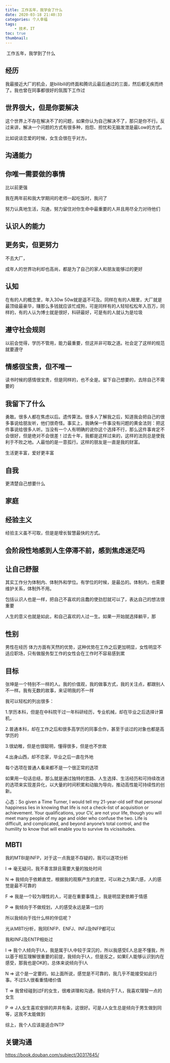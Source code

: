 ```yaml
---
title: 工作五年，我学会了什么
date: 2020-03-18 21:40:33
categories: 个人幸福
tags:
    - 技术，IT
toc: true
thumbnail: 
---
```


​    工作五年，我学到了什么

<!--more-->

## 经历

我最接近大厂的机会，是bilibili的终面和腾讯云最后通过的三面，然后都无疾而终了。我也曾在同事都很好的氛围下工作过



## 世界很大，但是你要解决

这个世界上不存在解决不了的问题，如果你认为自己解决不了，那只是你不行。反过来讲，解决一个问题的方式有很多种，抱怨、担忧和无脑发泄是最Low的方式。

比如说谈恋爱的时候，女生会很在乎对方。



## 沟通能力





## 你唯一需要做的事情

比以前更强

我在两年前和我大学期间的老师一起吃饭时，我问了

努力认真地生活，沟通，努力留住对你生命中最重要的人并且用尽全力对待他们



## 认识人的能力





## 更务实，但更努力

不去大厂，

成年人的世界功利却也高尚，都是为了自己的家人和朋友能够过的更好



## 认知

在有的人的概念里，年入30w 50w就是遥不可及。同样在有的人眼里，大厂就是最顶级最豪华，赚那么多钱就应该忙成狗，可是同样有的人轻轻松松年入百万，同样的，有的人认为博士就是很好，科研最好，可是有的人就认为是垃圾



## 遵守社会规则

以前会觉得，学历不管用，能力最重要，但这并非可取之道。社会定了这样的规范 就要遵守



## 情感很宝贵，但不唯一

读书时候的感情很宝贵，但是同样的，也不全是。留下自己想要的，去除自己不需要的





## 我留下了什么

勇敢。很多人都在焦虑以后。遗传算法。很多人了解我之后，知道我会把自己的很多事说给朋友听，他们很奇怪。事实上，我确保一件事没有问题的黄金法则：把这件事说给很多人听。当没有一个人有明确的说你这个选择不行，那么这件事肯定不会很好，但是绝对不会很差！过去十年，我都是这样过来的，这样的法则总是使我利于不败之地。人最怕的是一意孤行。这样的朋友是一直是我的财富。

生活更丰富，爱好更丰富



## 自我

更清楚自己想要什么



## 家庭





## 经验主义

经验主义虽不可取，但是是增长智慧最快的方式。



## 会阶段性地感到人生停滞不前，感到焦虑迷茫吗



## 让自己舒服

其实工作分为体制内、体制外和学位。有学位的时候，是最怂的。体制内，也需要维护关系，体制外不用。

包括认识人也是一样，把自己不喜欢的且蠢的使劲怼就可以了，表达自己的想法很重要

人生的意义也就是如此，和自己喜欢的人过一生。如果一开始就选择躺平，那



## 性别

男性在经历 体力方面有天然的优势，这种优势在工作之后更加明显，女性明显不适应职场，只有做服务型工作的女性会在工作时不容易感到累



## 目标

张坤是一个特别不一样的人。我的价值观，我的做事方式，我的关注点，都跟别人不一样。我有无数的故事，来证明我的不一样

我可以轻松的列出很多：

1.学历本科，但是在中科院干过一年科研经历，专业机械，却在毕业之后选择计算机，

2.普通本科，却在工作之后和很多高学历的同事合作，甚至于谈过的对象也都是高学历的

3.很幼稚，但是也很聪明，懂得很多，但是也不世故

4.出身山西，却不恋家，毕业之后一直在外地

每个选项在普通人看来都不是一个很正常的选项



如果用一句话总结，那么就是通过独特的思路、人生选择、生活经历和可持续改进的选项来实现差异化，以大量的时间积累和动脑为导向，推动高性能可持续性的创新。

心态：So given a Time Turner, I would tell my 21-year-old self that personal happiness lies in knowing that life is not a check-list of acquisition or achievement. Your qualifications, your CV, are not your life, though you will meet many people of my age and older who confuse the two. Life is difficult, and complicated, and beyond anyone’s total control, and the humility to know that will enable you to survive its vicissitudes.



## MBTI

我的MTBI是INFP，对于这一点我是不存疑的，我可以逐项分析

I => 毫无疑问，我不善言辞且需要大量的独处时间

N => 我倾向于依赖直觉，根据我的观察产生的直觉，可以称之为第六感，人的感觉是最不可靠的

F => 我是一个较为理性的人，可是在重要事情上，我是明显更依赖于情感

P => 我倾向于不做规划，人的感受永远是第一位的

所以我倾向于找什么样的伴侣呢？

光从MBTI分析，我同ENFP、ENFJ、INFJ及INFP都可以

我和INFJ及ENTP相处过

I => 我个人倾向于I人，我是属于I人中较于深沉的，所以我感受E人总是不懂我，所以基于相互理解很重要的前提，我倾向于I人，但是反之，如果E人能够认识到内在感受，那我也是OK的，总体来说倾向于I人

N => 这个是一定要的。如上面所说，感觉是不可靠的，我几乎不能接受如此行事。不过S人很看重情绪价值

T => 我曾经碰到过F的女生，很难讲理和沟通，我倾向于T人，我喜欢理智一点的女生

P => J人女生喜欢安排的井井有条，这很好。可是J人女生总是倾向于男生做到同等，这我不太能做到

综上，我个人应该是适合INTP



## 关键沟通

https://book.douban.com/subject/30317645/
